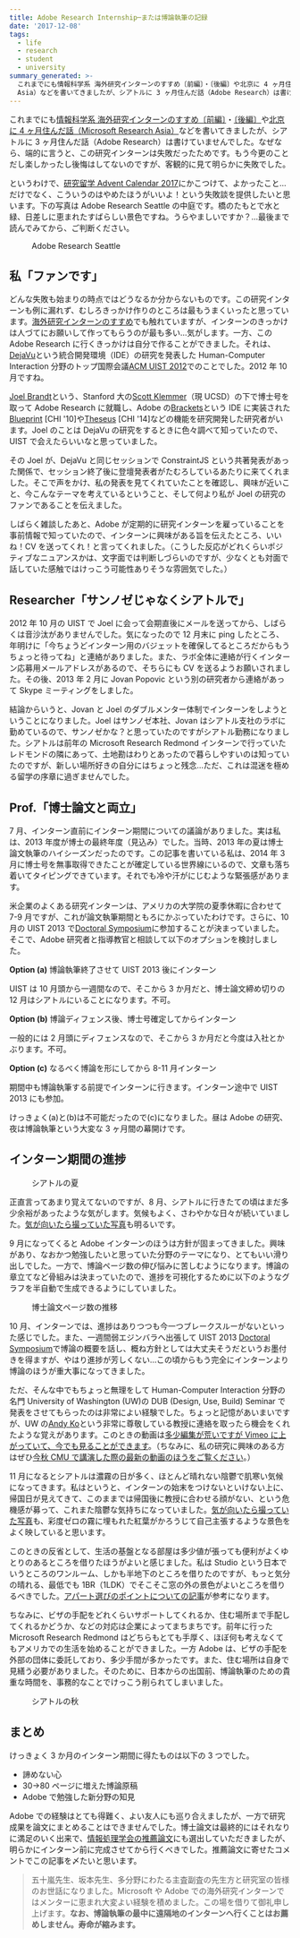 ```yaml
---
title: Adobe Research Internship─または博論執筆の記録
date: '2017-12-08'
tags:
  - life
  - research
  - student
  - university
summary_generated: >-
  これまでにも情報科学系 海外研究インターンのすすめ〔前編〕・〔後編〕や北京に 4 ヶ月住んだ話（Microsoft Research
  Asia）などを書いてきましたが、シアトルに 3 ヶ月住んだ話（Adobe Research）は書けていませんでした。なぜなら、端的に言うと...
---
```


これまでにも[情報科学系 海外研究インターンのすすめ〔前編〕](https://junkato.jp/ja/blog/2015/06/29/cs-research-internship-abroad/)・[〔後編〕](https://junkato.jp/ja/blog/2015/06/30/cs-research-internship-abroad-2/)や[北京に 4 ヶ月住んだ話（Microsoft Research Asia）](https://junkato.jp/ja/blog/2014/12/12/4-months-in-beijing-microsoft-research-asia/)などを書いてきましたが、シアトルに 3 ヶ月住んだ話（Adobe Research）は書けていませんでした。なぜなら、端的に言うと、この研究インターンは失敗だったためです。もう今更のことだし楽しかったし後悔はしてないのですが、客観的に見て明らかに失敗でした。

というわけで、[研究留学 Advent Calendar 2017](https://adventar.org/calendars/2562)にかこつけて、よかったこと…だけでなく、こういうのはやめたほうがいいよ！という失敗談を提供したいと思います。下の写真は Adobe Research Seattle の中庭です。橋のたもとで水と緑、日差しに恵まれたすばらしい景色ですね。うらやましいですか？…最後まで読んでみてから、ご判断ください。

<figure className="center">
  <a href="/images/DSC_0024.jpg"><img src="/images/DSC_0024-1024x576.jpg" alt="" /></a>
  <figcaption>Adobe Research Seattle</figcaption>
</figure>

## 私「ファンです」

どんな失敗も始まりの時点ではどうなるか分からないものです。この研究インターンも例に漏れず、むしろきっかけ作りのところは最もうまくいったと思っています。[海外研究インターンのすすめ](https://junkato.jp/ja/blog/2015/06/29/cs-research-internship-abroad/)でも触れていますが、インターンのきっかけは人づてにお願いして作ってもらうのが最も多い…気がします。一方、この Adobe Research に行くきっかけは自分で作ることができました。それは、[DejaVu](https://junkato.jp/ja/dejavu/)という統合開発環境（IDE）の研究を発表した Human-Computer Interaction 分野のトップ国際会議[ACM UIST 2012](https://uist.acm.org/uist2012/)でのことでした。2012 年 10 月ですね。

[Joel Brandt](http://joelbrandt.com/cv/)という、Stanford 大の[Scott Klemmer](https://d.ucsd.edu/srk/)（現 UCSD）の下で博士号を取って Adobe Research に就職し、Adobe の[Brackets](http://brackets.io/)という IDE に実装された[Blueprint](http://www.joelbrandt.org/publications/brandt_chi2010_example_centric_programming.pdf) [CHI '10]や[Theseus](http://www.joelbrandt.org/publications/lieber_chi2014_always-on_programming_visualizations.pdf) [CHI '14]などの機能を研究開発した研究者がいます。Joel のことは DejaVu の研究をするときに色々調べて知っていたので、UIST で会えたらいいなと思っていました。

その Joel が、DejaVu と同じセッションで ConstraintJS という共著発表があった関係で、セッション終了後に登壇発表者がたむろしているあたりに来てくれました。そこで声をかけ、私の発表を見てくれていたことを確認し、興味が近いこと、今こんなテーマを考えているということ、そして何より私が Joel の研究のファンであることを伝えました。

しばらく雑談したあと、Adobe が定期的に研究インターンを雇っていることを事前情報で知っていたので、インターンに興味がある旨を伝えたところ、いいね！CV を送ってくれ！と言ってくれました。（こうした反応がどれくらいポジティブなニュアンスかは、文字面では判断しづらいのですが、少なくとも対面で話していた感触ではけっこう可能性ありそうな雰囲気でした。）

## Researcher「サンノゼじゃなくシアトルで」

2012 年 10 月の UIST で Joel に会って会期直後にメールを送ってから、しばらくは音沙汰がありませんでした。気になったので 12 月末に ping したところ、年明けに「今ちょうどインターン用のバジェットを確保してるところだからもうちょっと待ってね」と連絡がありました。また、ラボ全体に連絡が行くインターン応募用メールアドレスがあるので、そちらにも CV を送るようお願いされました。その後、2013 年 2 月に Jovan Popovic という別の研究者から連絡があって Skype ミーティングをしました。

結論からいうと、Jovan と Joel のダブルメンター体制でインターンをしようということになりました。Joel はサンノゼ本社、Jovan はシアトル支社のラボに勤めているので、サンノゼかな？と思っていたのですがシアトル勤務になりました。シアトルは前年の Microsoft Research Redmond インターンで行っていたレドモンドの隣にあって、土地勘はわりとあったので暮らしやすいのは知っていたのですが、新しい場所好きの自分にはちょっと残念…ただ、これは混迷を極める留学の序章に過ぎませんでした。

## Prof.「博士論文と両立」

7 月、インターン直前にインターン期間についての議論がありました。実は私は、2013 年度が博士の最終年度（見込み）でした。当時、2013 年の夏は博士論文執筆のハイシーズンだったのです。この記事を書いている私は、2014 年 3 月に博士号を無事取得できたことが確定している世界線にいるので、文章も落ち着いてタイピングできています。それでも冷や汗がにじむような緊張感があります。

米企業のよくある研究インターンは、アメリカの大学院の夏季休暇に合わせて 7-9 月ですが、これが論文執筆期間ともろにかぶっていたわけです。さらに、10 月の UIST 2013 で[Doctoral Symposium](https://junkato.jp/ja/blog/2014/07/27/acm-doctoral-symposium-consortium/)に参加することが決まっていました。そこで、Adobe 研究者と指導教官と相談して以下のオプションを検討しました。

**Option (a)** 博論執筆終了させて UIST 2013 後にインターン

UIST は 10 月頭から一週間なので、そこから 3 か月だと、博士論文締め切りの 12 月はシアトルにいることになります。不可。

**Option (b)** 博論ディフェンス後、博士号確定してからインターン

一般的には 2 月頭にディフェンスなので、そこから 3 か月だと今度は入社とかぶります。不可。

**Option (c)** なるべく博論を形にしてから 8-11 月インターン

期間中も博論執筆する前提でインターンに行きます。インターン途中で UIST 2013 にも参加。

けっきょく(a)と(b)は不可能だったので(c)になりました。昼は Adobe の研究、夜は博論執筆という大変な 3 ヶ月間の幕開けです。

## インターン期間の進捗

<figure className="center">
  <a href="/images/DSC08969.jpg"><img src="/images/DSC08969-1024x681.jpg" alt="" /></a>
  <figcaption>シアトルの夏</figcaption>
</figure>

正直言ってあまり覚えてないのですが、8 月、シアトルに行きたての頃はまだ多少余裕があったような気がします。気候もよく、さわやかな日々が続いていました。[気が向いたら撮っていた写真](https://photos.google.com/album/AF1QipMapd-iQVFW6-Af6_VWNQJ80H3_i3hJD3-dlbkF)も明るいです。

9 月になってくると Adobe インターンのほうは方針が固まってきました。興味があり、なおかつ勉強したいと思っていた分野のテーマになり、とてもいい滑り出しでした。一方で、博論ページ数の伸び悩みに苦しむようになります。博論の章立てなど骨組みは決まっていたので、進捗を可視化するために以下のようなグラフを半自動で生成できるようにしていました。

<figure className="right">
  <a href="/images/chart.png"><img src="/images/chart.png" alt="" /></a>
  <figcaption>博士論文ページ数の推移</figcaption>
</figure>

10 月、インターンでは、進捗はありつつも今一つブレークスルーがないといった感じでした。また、一週間弱エジンバラへ出張して UIST 2013 [Doctoral Symposium](https://junkato.jp/ja/blog/2014/07/27/acm-doctoral-symposium-consortium/)で博論の概要を話し、概ね方針としては大丈夫そうだというお墨付きを得ますが、やはり進捗が芳しくない…この頃からもう完全にインターンより博論のほうが重大事になってきました。

ただ、そんな中でもちょっと無理をして Human-Computer Interaction 分野の名門 University of Washington (UW)の DUB (Design, Use, Build) Seminar で発表をさせてもらったのは非常によい経験でした。ちょっと記憶があいまいですが、UW の[Andy Ko](http://faculty.washington.edu/ajko/)という非常に尊敬している教授に連絡を取ったら機会をくれたような覚えがあります。このときの動画は[多少編集が荒いですが Vimeo に上がっていて、今でも見ることができます](https://vimeo.com/77669396)。（ちなみに、私の研究に興味のある方はぜひ[今秋 CMU で講演した際の最新の動画のほうをご覧ください](https://scs.hosted.panopto.com/Panopto/Pages/Viewer.aspx?id=fd1c36b4-c0ad-49ef-b50c-aab0e5fa36b7)。）

11 月になるとシアトルは濃霧の日が多く、ほとんど晴れない陰鬱で肌寒い気候になってきます。私はというと、インターンの始末をつけないといけない上に、帰国日が見えてきて、このままでは帰国後に教授に合わせる顔がない、という危機感が募って、これまた陰鬱な気持ちになっていました。[気が向いたら撮っていた写真](https://photos.google.com/album/AF1QipMHwjVsDuPzn8cAmnhNbFvEQ3cryiBGGp2lvneu)も、彩度ゼロの霧に埋もれた紅葉がかろうじて自己主張するような景色をよく映していると思います。

このときの反省として、生活の基盤となる部屋は多少値が張っても便利がよくゆとりのあるところを借りたほうがよいと感じました。私は Studio という日本でいうところのワンルーム、しかも半地下のところを借りたのですが、もっと気分の晴れる、最低でも 1BR（1LDK）でそこそこ窓の外の景色がよいところを借りるべきでした。[アパート選びのポイントについての記事](http://kengg.blog75.fc2.com/blog-entry-44.html)が参考になります。

ちなみに、ビザの手配をどれくらいサポートしてくれるか、住む場所まで手配してくれるかどうか、などの対応は企業によってまちまちです。前年に行った Microsoft Research Redmond はどちらもとても手厚く、ほぼ何も考えなくてもアメリカでの生活を始めることができました。一方 Adobe は、ビザの手配を外部の団体に委託しており、多少手間が多かったです。また、住む場所は自身で見繕う必要がありました。そのために、日本からの出国前、博論執筆のための貴重な時間を、事務的なことでけっこう削られてしまいました。

<figure className="center">
  <a href="/images/DSC09213.jpg"><img src="/images/DSC09213-1024x681.jpg" alt="" /></a>
  <figcaption>シアトルの秋</figcaption>
</figure>

## まとめ

けっきょく 3 か月のインターン期間に得たものは以下の 3 つでした。

- 諦めない心
- 30→80 ページに増えた博論原稿
- Adobe で勉強した新分野の知見

Adobe での経験はとても得難く、よい友人にも巡り合えましたが、一方で研究成果を論文にまとめることはできませんでした。博士論文は最終的にはそれなりに満足のいく出来で、[情報処理学会の推薦論文](http://www.ipsj.or.jp/magazine/hakase/HCI02.html)にも選出していただきましたが、明らかにインターン前に完成させてから行くべきでした。推薦論文に寄せたコメントでこの記事を〆たいと思います。

> 五十嵐先生、坂本先生、多分野にわたる主査副査の先生方と研究室の皆様のお世話になりました。Microsoft や Adobe での海外研究インターンではメンターに恵まれ大変よい経験を積めました。この場を借りて御礼申し上げます。**なお、博論執筆の最中に遠隔地のインターンへ行くことはお薦めしません。寿命が縮みます。**
